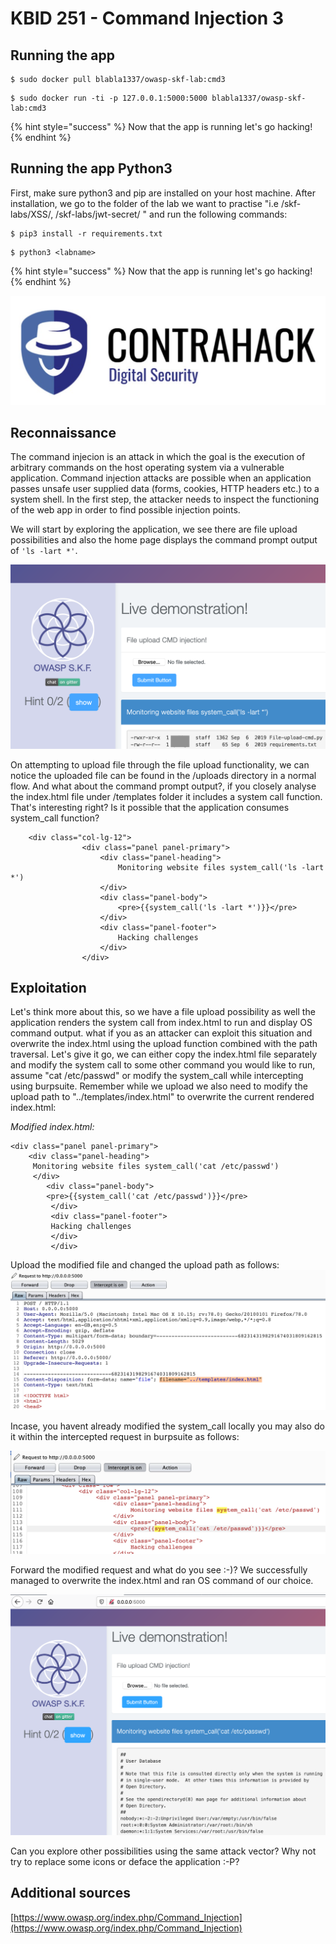 # KBID 251 - Command Injection 3

## Running the app

```
$ sudo docker pull blabla1337/owasp-skf-lab:cmd3
```

```
$ sudo docker run -ti -p 127.0.0.1:5000:5000 blabla1337/owasp-skf-lab:cmd3
```

{% hint style="success" %}
Now that the app is running let's go hacking!
{% endhint %}

## Running the app Python3

First, make sure python3 and pip are installed on your host machine. After installation, we go to the folder of the lab we want to practise "i.e /skf-labs/XSS/, /skf-labs/jwt-secret/ " and run the following commands:

```
$ pip3 install -r requirements.txt
```

```
$ python3 <labname>
```

{% hint style="success" %}
Now that the app is running let's go hacking!
{% endhint %}

![Docker image and write-up thanks to Contrahack.io !](../../.gitbook/assets/screen-shot-2019-03-04-at-21.33.32.png)

## Reconnaissance

The command injecion is an attack in which the goal is the execution of arbitrary commands on the host operating system via a vulnerable application. Command injection attacks are possible when an application passes unsafe user supplied data (forms, cookies, HTTP headers etc.) to a system shell. In the first step, the attacker needs to inspect the functioning of the web app in order to find possible injection points.

We will start by exploring the application, we see there are file upload possibilities and also the home page displays the command prompt output of `'ls -lart *'`.

![](../../.gitbook/assets/CMD31.png)

On attempting to upload file through the file upload functionality, we can notice the uploaded file can be found in the /uploads directory in a normal flow. And what about the command prompt output?, if you closely analyse the index.html file under /templates folder it includes a system call function. That's interesting right? Is it possible that the application consumes system_call function?

```
    <div class="col-lg-12">
                <div class="panel panel-primary">
                    <div class="panel-heading">
                        Monitoring website files system_call('ls -lart *')
                    </div>
                    <div class="panel-body">
                        <pre>{{system_call('ls -lart *')}}</pre>
                    </div>
                    <div class="panel-footer">
                        Hacking challenges
                    </div>
                </div>
```

## Exploitation

Let's think more about this, so we have a file upload possibility as well the application renders the system call from index.html to run and display OS command output. what if you as an attacker can exploit this situation and overwrite the index.html using the upload function combined with the path traversal. Let's give it go, we can either copy the index.html file separately and modify the system call to some other command you would like to run, assume "cat /etc/passwd" or modify the system_call while intercepting using burpsuite. Remember while we upload we also need to modify the upload path to "../templates/index.html" to overwrite the current rendered index.html:

_Modified index.html:_

```
<div class="panel panel-primary">
    <div class="panel-heading">
     Monitoring website files system_call('cat /etc/passwd')
     </div>
        <div class="panel-body">
        <pre>{{system_call('cat /etc/passwd')}}</pre>
         </div>
         <div class="panel-footer">
         Hacking challenges
         </div>
         </div>
```

Upload the modified file and changed the upload path as follows: ![](../../.gitbook/assets/CMD32.png)

Incase, you havent already modified the system_call locally you may also do it within the intercepted request in burpsuite as follows:

![](../../.gitbook/assets/CMD33.png)

Forward the modified request and what do you see :-)? We successfully managed to overwrite the index.html and ran OS command of our choice.

![](../../.gitbook/assets/CMD34.png)

Can you explore other possibilities using the same attack vector? Why not try to replace some icons or deface the application :-P?

## Additional sources

[https://www.owasp.org/index.php/Command_Injection](https://www.owasp.org/index.php/Command_Injection)
